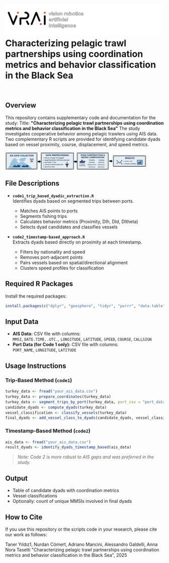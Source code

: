 ﻿<img align="left" width="500" src="vrai_logo_.jpg" style="margin-right:-230px"></br></br></br></br>
<h1> Characterizing pelagic trawl partnerships using coordination metrics and behavior classification in the Black Sea</h1></br>

## Overview

This repository contains supplementary code and documentation for the study:
Title: **"Characterizing pelagic trawl partnerships using coordination metrics and behavior classification in the Black Sea"**
The study investigates cooperative behavior among pelagic trawlers using AIS data. 
Two complementary R scripts are provided for identifying candidate dyads based on vessel proximity, course, displacement, and speed metrics.


<div style="text-align: center;">
    <img src="GA1.jpeg?raw=true" alt="Graphical Abstract" width="450" style="display: block; margin: center;"/>
</div>




## File Descriptions

- **`code1_trip_based_dyadic_extraction.R`**  
  Identifies dyads based on segmented trips between ports.
  - Matches AIS points to ports
  - Segments fishing trips
  - Calculates behavior metrics (Proximity, DIh, DId, DItheta)
  - Selects dyad candidates and classifies vessels

- **`code2_timestamp-based_approach.R`**  
  Extracts dyads based directly on proximity at each timestamp.
  - Filters by nationality and speed
  - Removes port-adjacent points
  - Pairs vessels based on spatial/directional alignment
  - Clusters speed profiles for classification

## Required R Packages

Install the required packages:

```R
install.packages(c("dplyr", "geosphere", "tidyr", "purrr", "data.table", "mixtools", "sf"))
```

## Input Data

- **AIS Data:** CSV file with columns:  
  `MMSI`, `DATE.TIME..UTC.`, `LONGITUDE`, `LATITUDE`, `SPEED`, `COURSE`, `CALLSIGN`
- **Port Data (for Code 1 only):** CSV file with columns:  
  `PORT_NAME`, `LONGITUDE`, `LATITUDE`

## Usage Instructions

### Trip-Based Method (`code1`)

```R
turkey_data <- fread("your_ais_data.csv")
turkey_data <- prepare_coordinates(turkey_data)
turkey_data <- segment_trips_by_port(turkey_data, port_csv = "port_data.csv")
candidate_dyads <- compute_dyads(turkey_data)
vessel_classification <- classify_vessels(turkey_data)
final_dyads <- add_vessel_class_to_dyads(candidate_dyads, vessel_classification)
```

### Timestamp-Based Method (`code2`)

```R
ais_data <- fread("your_ais_data.csv")
result_dyads <- identify_dyads_timestamp_based(ais_data)
```

> *Note: Code 2 is more robust to AIS gaps and was preferred in the study.*

## Output

- Table of candidate dyads with coordination metrics
- Vessel classifications
- Optionally: count of unique MMSIs involved in final dyads


## How to Cite

If you use this repository or the scripts code in your research, please cite our work as follows:

Taner Yıldız1, Nurdan Cömert, Adriano Mancini, Alessandro Galdelli, Anna Nora Tasetti 
"Characterizing pelagic trawl partnerships using coordination metrics and behavior classification in the Black Sea",
2025




